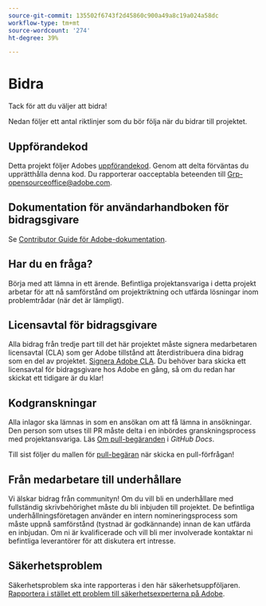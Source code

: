 ```yaml
---
source-git-commit: 135502f6743f2d45860c900a49a8c19a024a58dc
workflow-type: tm+mt
source-wordcount: '274'
ht-degree: 39%

---
```

# Bidra

Tack för att du väljer att bidra!

Nedan följer ett antal riktlinjer som du bör följa när du bidrar till projektet.

## Uppförandekod

Detta projekt följer Adobes [uppförandekod](code-of-conduct.md). Genom att delta 
förväntas du upprätthålla denna kod. Du rapporterar oacceptabla beteenden till
[Grp-opensourceoffice@adobe.com](mailto:Grp-opensourceoffice@adobe.com).

## Dokumentation för användarhandboken för bidragsgivare

Se [Contributor Guide för Adobe-dokumentation](https://experienceleague.adobe.com/en/docs/contributor/contributor-guide/introduction).

## Har du en fråga?

Börja med att lämna in ett ärende. Befintliga projektansvariga i detta projekt arbetar för att nå 
samförstånd om projektriktning och utfärda lösningar inom problemtrådar 
(när det är lämpligt).

## Licensavtal för bidragsgivare

Alla bidrag från tredje part till det här projektet måste signera medarbetaren
licensavtal (CLA) som ger Adobe tillstånd att återdistribuera dina bidrag
som en del av projektet. [Signera Adobe CLA](https://opensource.adobe.com/cla.html). Du 
behöver bara skicka ett licensavtal för bidragsgivare hos Adobe en gång, så om du redan har skickat ett tidigare 
är du klar!

## Kodgranskningar

Alla inlagor ska lämnas in som en ansökan om att få lämna in ansökningar. Den person som utses till PR måste delta i en inbördes granskningsprocess med projektansvariga. Läs [Om pull-begäranden](https://docs.github.com/en/pull-requests/collaborating-with-pull-requests/proposing-changes-to-your-work-with-pull-requests/about-pull-requests) i _GitHub Docs_.

Till sist följer du mallen för [pull-begäran](PULL_REQUEST_TEMPLATE.md) när
skicka en pull-förfrågan!

## Från medarbetare till underhållare

Vi älskar bidrag från communityn! Om du vill bli en underhållare med fullständig skrivbehörighet måste du bli inbjuden till projektet. De befintliga underhållningsföretagen använder en intern nomineringsprocess som måste uppnå samförstånd (tystnad är godkännande) innan de kan utfärda en inbjudan. Om ni är kvalificerade och vill bli mer involverade kontaktar ni befintliga leverantörer för att diskutera ert intresse.

## Säkerhetsproblem

Säkerhetsproblem ska inte rapporteras i den här säkerhetsuppföljaren. [Rapportera i stället ett problem till säkerhetsexperterna på Adobe](https://helpx.adobe.com/se/security/alertus.html).
